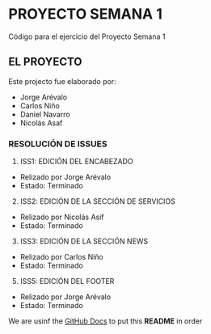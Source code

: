 # PROYECTO SEMANA 1
Código para el ejercicio del Proyecto Semana 1

## EL PROYECTO
Este projecto fue elaborado por: 
- Jorge Arévalo
- Carlos Niño
- Daniel Navarro
- Nicolás Asaf

### RESOLUCIÓN DE ISSUES

1. ISS1: EDICIÓN DEL ENCABEZADO
- Relizado por Jorge Arévalo
- Estado: Terminado

2. ISS2: EDICIÓN DE LA SECCIÓN DE SERVICIOS
- Relizado por Nicolás Asif
- Estado: Terminado

3. ISS3: EDICIÓN DE LA SECCIÓN NEWS
- Relizado por Carlos Niño
- Estado: Terminado

5. ISS5: EDICIÓN DEL FOOTER
- Relizado por Jorge Arévalo
- Estado: Terminado

We are usinf the [GitHub Docs](https://docs.github.com/es/free-pro-team@latest/github/writing-on-github/basic-writing-and-formatting-syntax) to put this **README** in order